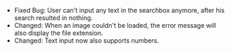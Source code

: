 * Fixed Bug: User can't input any text in the searchbox anymore, after his search resulted in nothing.
* Changed: When an image couldn't be loaded, the error message will also display the file extension.
* Changed: Text input now also supports numbers.
